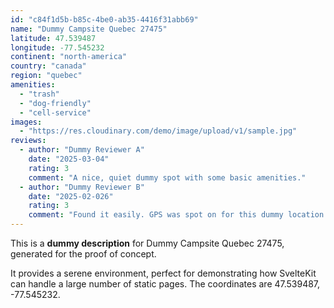 ```yaml
---
id: "c84f1d5b-b85c-4be0-ab35-4416f31abb69"
name: "Dummy Campsite Quebec 27475"
latitude: 47.539487
longitude: -77.545232
continent: "north-america"
country: "canada"
region: "quebec"
amenities:
  - "trash"
  - "dog-friendly"
  - "cell-service"
images:
  - "https://res.cloudinary.com/demo/image/upload/v1/sample.jpg"
reviews:
  - author: "Dummy Reviewer A"
    date: "2025-03-04"
    rating: 3
    comment: "A nice, quiet dummy spot with some basic amenities."
  - author: "Dummy Reviewer B"
    date: "2025-02-026"
    rating: 3
    comment: "Found it easily. GPS was spot on for this dummy location."
---
```


This is a **dummy description** for Dummy Campsite Quebec 27475, generated for the proof of concept.

It provides a serene environment, perfect for demonstrating how SvelteKit can handle a large number of static pages. The coordinates are 47.539487, -77.545232.
